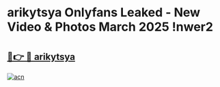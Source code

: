 # arikytsya Onlyfans Leaked - New Video & Photos March 2025 !nwer2

# <h2><a href="https://bmrke8.iuczelnia.edu.pl?title=arikytsya&ref=nwer2">🔗👉 🔴 arikytsya</a></h2>

[![acn](https://github.com/user-attachments/assets/0f9c940e-d8b0-45ae-aac7-cd30a18b3e1c)](https://bmrke8.iuczelnia.edu.pl?title=arikytsya&ref=nwer2)

